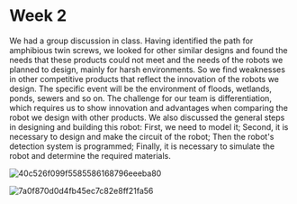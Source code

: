 # Week 2

We had a group discussion in class. Having identified the path for amphibious twin screws, we looked for other similar designs and found the needs that these products could not meet and the needs of the robots we planned to design, mainly for harsh environments. So we find weaknesses in other competitive products that reflect the innovation of the robots we design. The specific event will be the environment of floods, wetlands, ponds, sewers and so on. The challenge for our team is differentiation, which requires us to show innovation and advantages when comparing the robot we design with other products. We also discussed the general steps in designing and building this robot: First, we need to model it; Second, it is necessary to design and make the circuit of the robot; Then the robot's detection system is programmed; Finally, it is necessary to simulate the robot and determine the required materials.

![40c526f099f5585586168796eeeba80](https://github.com/Issac1010/week_2.github.io/assets/143713302/5257c0f1-4c6d-4d81-8eaa-883ab2649dab)

![7a0f870d0d4fb45ec7c82e8ff21fa56](https://github.com/Issac1010/week_2.github.io/assets/143713302/fb3398dd-dbd4-4285-9c0c-f3e617bb11bc)
